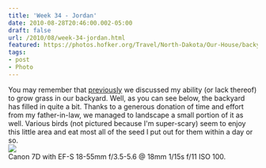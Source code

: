 ```yaml
---
title: 'Week 34 - Jordan'
date: 2010-08-28T20:46:00.002-05:00
draft: false
url: /2010/08/week-34-jordan.html
featured: https://photos.hofker.org/Travel/North-Dakota/Our-House/backyard-oloneo/988868523_7MBfN-L.jpg
tags: 
- post
- Photo
---
```


You may remember that [previously](https://104photos.blogspot.com/2009/07/week-27-jordan.html) we discussed my ability (or lack thereof) to grow grass in our backyard. Well, as you can see below, the backyard has filled in quite a bit. Thanks to a generous donation of time and effort from my father-in-law, we managed to landscape a small portion of it as well. Various birds (not pictured because I'm super-scary) seem to enjoy this little area and eat most all of the seed I put out for them within a day or so.  
[![](https://photos.hofker.org/Travel/North-Dakota/Our-House/backyard-oloneo/988868523_7MBfN-L.jpg)](https://photos.hofker.org/Travel/North-Dakota/Our-House/10044901_9Fuff#988868523_7MBfN-A-LB)  
Canon 7D with EF-S 18-55mm f/3.5-5.6 @ 18mm 1/15s f/11 ISO 100.